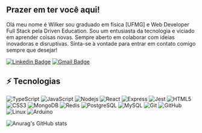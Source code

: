 ## Prazer em ter você aqui!
Olá meu nome é Wilker sou graduado em física [UFMG] e Web Developer Full Stack pela Driven Education.
Sou um entusiasta da tecnologia e viciado em aprender coisas novas.
Sempre aberto em colaborar com ideias inovadoras e disruptivas. Sinta-se à vontade para entrar em contato comigo sempre que desejar!


[![Linkedin Badge](https://img.shields.io/badge/-wilkermizael-blue?style=flat-square&logo=Linkedin&logoColor=white&link=https://www.linkedin.com/in/wilkermizael/)](https://www.linkedin.com/in/wilkermizael/)
[![Gmail Badge](https://img.shields.io/badge/-wilkermizael@gmail.com-c14438?style=flat-square&logo=Gmail&logoColor=white&link=mailto:kanna6501@gmail.com)](mailto:wilkermizael@gmail.com)

## ⚡ Tecnologias

![TypeScript](https://img.shields.io/badge/-TypeScript-007ACC?style=flat-square&logo=typescript)
![JavaScript](https://img.shields.io/badge/-JavaScript-black?style=flat-square&logo=javascript)
![Nodejs](https://img.shields.io/badge/-Nodejs-black?style=flat-square&logo=Node.js)
![React](https://img.shields.io/badge/-React-black?style=flat-square&logo=react)
![Express](https://img.shields.io/badge/-Express-E34A86?style=flat-square&logo=Express)
![Jest](https://img.shields.io/badge/-Jest-00599C?style=flat-square&logo=Jest)
![HTML5](https://img.shields.io/badge/-HTML5-E34F26?style=flat-square&logo=html5&logoColor=white)
![CSS3](https://img.shields.io/badge/-CSS3-1572B6?style=flat-square&logo=css3)
![MongoDB](https://img.shields.io/badge/-MongoDB-black?style=flat-square&logo=mongodb)
![Redis](https://img.shields.io/badge/-Redis-black?style=flat-square&logo=Redis)
![PostgreSQL](https://img.shields.io/badge/-PostgreSQL-336791?style=flat-square&logo=postgresql)
![MySQL](https://img.shields.io/badge/-MySQL-black?style=flat-square&logo=mysql)
![Git](https://img.shields.io/badge/-Git-black?style=flat-square&logo=git)
![GitHub](https://img.shields.io/badge/-GitHub-181717?style=flat-square&logo=github)
![Linux](https://img.shields.io/badge/-Linux-FCA121?style=flat-square&logo=Linux)
![Arduino](https://img.shields.io/badge/-Arduino-C51A4A?style=flat-square&logo=Arduino)

![Anurag's GitHub stats](https://github-readme-stats.vercel.app/api?username=wilkermizael&show_icons=true&theme=radical)


